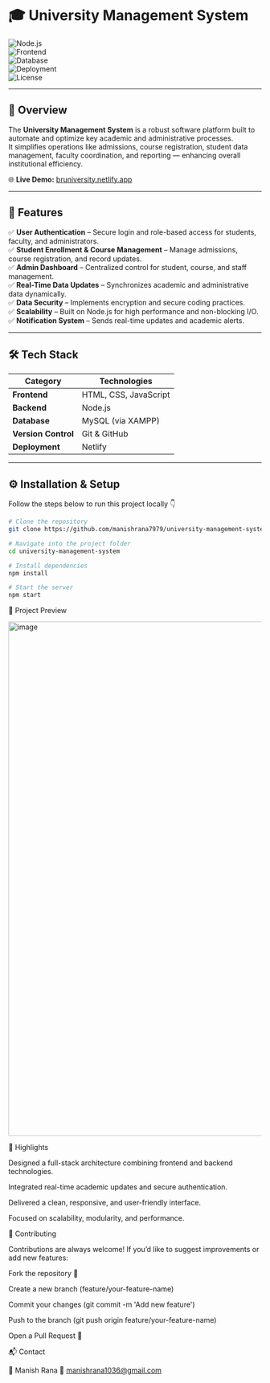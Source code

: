 # 🎓 University Management System  

![Node.js](https://img.shields.io/badge/Backend-Node.js-green?style=flat-square&logo=node.js)  
![Frontend](https://img.shields.io/badge/Frontend-HTML%2C%20CSS%2C%20JS-blue?style=flat-square&logo=javascript)  
![Database](https://img.shields.io/badge/Database-MySQL-orange?style=flat-square&logo=mysql)  
![Deployment](https://img.shields.io/badge/Deployed%20On-Netlify-brightgreen?style=flat-square&logo=netlify)  
![License](https://img.shields.io/badge/License-MIT-lightgrey?style=flat-square)  

---

## 🏫 Overview  

The **University Management System** is a robust software platform built to automate and optimize key academic and administrative processes.  
It simplifies operations like admissions, course registration, student data management, faculty coordination, and reporting — enhancing overall institutional efficiency.  

🌐 **Live Demo:** [bruniversity.netlify.app](https://bruniversity.netlify.app/)  

---

## 🚀 Features  

✅ **User Authentication** – Secure login and role-based access for students, faculty, and administrators.  
✅ **Student Enrollment & Course Management** – Manage admissions, course registration, and record updates.  
✅ **Admin Dashboard** – Centralized control for student, course, and staff management.  
✅ **Real-Time Data Updates** – Synchronizes academic and administrative data dynamically.  
✅ **Data Security** – Implements encryption and secure coding practices.  
✅ **Scalability** – Built on Node.js for high performance and non-blocking I/O.  
✅ **Notification System** – Sends real-time updates and academic alerts.  

---

## 🛠️ Tech Stack  

| Category | Technologies |
|-----------|--------------|
| **Frontend** | HTML, CSS, JavaScript |
| **Backend** | Node.js |
| **Database** | MySQL (via XAMPP) |
| **Version Control** | Git & GitHub |
| **Deployment** | Netlify |

---

## ⚙️ Installation & Setup  

Follow the steps below to run this project locally 👇  


```bash
# Clone the repository
git clone https://github.com/manishrana7979/university-management-system.git

# Navigate into the project folder
cd university-management-system

# Install dependencies
npm install

# Start the server
npm start
```
📸 Project Preview


<img width="1919" height="1024" alt="image" src="https://github.com/user-attachments/assets/41bfaced-15ad-49d5-8867-1ec3a54430b7" />


🌟 Highlights

Designed a full-stack architecture combining frontend and backend technologies.

Integrated real-time academic updates and secure authentication.

Delivered a clean, responsive, and user-friendly interface.

Focused on scalability, modularity, and performance.

🤝 Contributing

Contributions are always welcome!
If you’d like to suggest improvements or add new features:

Fork the repository 🍴

Create a new branch (feature/your-feature-name)

Commit your changes (git commit -m 'Add new feature')

Push to the branch (git push origin feature/your-feature-name)

Open a Pull Request 🎉

📬 Contact

👤 Manish Rana
📧 manishrana1036@gmail.com
